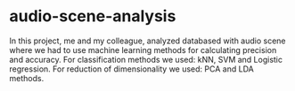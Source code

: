 # audio-scene-analysis
In this project, me and my colleague, analyzed databased with audio scene where we had to use machine learning methods for calculating precision and accuracy. For classification methods we used: kNN, SVM and Logistic regression. For reduction of dimensionality we used: PCA and LDA methods.
